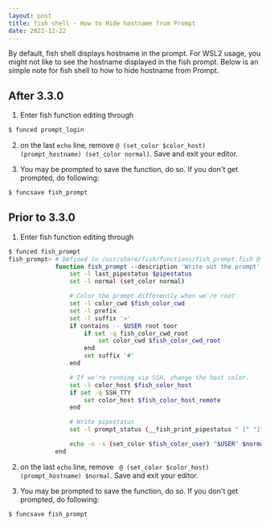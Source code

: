 ```yaml
---
layout: post
title: fish shell - How to Hide hostname from Prompt
date: 2022-12-22
---
```


By default, fish shell displays hostname in the prompt. For WSL2 usage, you might not like to see the hostname displayed in the fish prompt. Below is an simple note for fish shell to how to hide hostname from Prompt.

## After 3.3.0

1. Enter fish function editing through

```sh
$ funced prompt_login
```

2. on the last `echo` line, remove `@ (set_color $color_host) (prompt_hostname) (set_color normal)`. Save and exit your editor.

3. You may be prompted to save the function, do so. If you don't get prompted, do following:

```sh
$ funcsave fish_prompt
```

## Prior to 3.3.0

1. Enter fish function editing through

```sh
$ funced fish_prompt
fish_prompt> # Defined in /usr/share/fish/functions/fish_prompt.fish @ line 4
             function fish_prompt --description 'Write out the prompt'
                 set -l last_pipestatus $pipestatus
                 set -l normal (set_color normal)

                 # Color the prompt differently when we're root
                 set -l color_cwd $fish_color_cwd
                 set -l prefix
                 set -l suffix '>'
                 if contains -- $USER root toor
                     if set -q fish_color_cwd_root
                         set color_cwd $fish_color_cwd_root
                     end
                     set suffix '#'
                 end

                 # If we're running via SSH, change the host color.
                 set -l color_host $fish_color_host
                 if set -q SSH_TTY
                     set color_host $fish_color_host_remote
                 end

                 # Write pipestatus
                 set -l prompt_status (__fish_print_pipestatus " [" "]" "|" (set_color $fish_color_status) (set_color --bold $fish_color_status) $last_pipestatus)

                 echo -n -s (set_color $fish_color_user) "$USER" $normal @ (set_color $color_host) (prompt_hostname) $normal ' ' (set_color $color_cwd) (prompt_pwd) $normal (fish_vcs_prompt) $normal $prompt_status $suffix " "
             end
```

2. on the last `echo` line, remove ` @ (set_color $color_host) (prompt_hostname) $normal`. Save and exit your editor.

3. You may be prompted to save the function, do so. If you don't get prompted, do following:

```sh
$ funcsave fish_prompt
```

